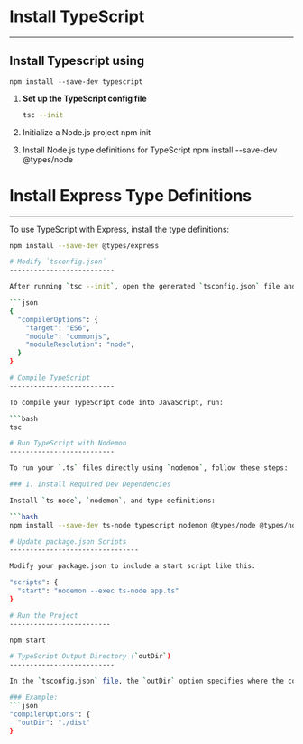 # Install TypeScript
--------------------------

## Install Typescript using 
    npm install --save-dev typescript

1. **Set up the TypeScript config file**  
   ```bash
   tsc --init

2. Initialize a Node.js project
    npm init

3. Install Node.js type definitions for TypeScript
    npm install --save-dev @types/node

# Install Express Type Definitions
--------------------------

To use TypeScript with Express, install the type definitions:

```bash
npm install --save-dev @types/express

# Modify `tsconfig.json`
--------------------------

After running `tsc --init`, open the generated `tsconfig.json` file and make the following recommended changes for a Node.js + Express project:

```json
{
  "compilerOptions": {
    "target": "ES6",                          
    "module": "commonjs",   
    "moduleResolution": "node",                     
  }
}

# Compile TypeScript
--------------------------

To compile your TypeScript code into JavaScript, run:

```bash
tsc

# Run TypeScript with Nodemon
--------------------------

To run your `.ts` files directly using `nodemon`, follow these steps:

### 1. Install Required Dev Dependencies

Install `ts-node`, `nodemon`, and type definitions:

```bash
npm install --save-dev ts-node typescript nodemon @types/node @types/nodemon

# Update package.json Scripts
--------------------------------

Modify your package.json to include a start script like this:

"scripts": {
  "start": "nodemon --exec ts-node app.ts"
}

# Run the Project
-------------------------

npm start

# TypeScript Output Directory (`outDir`)
--------------------------

In the `tsconfig.json` file, the `outDir` option specifies where the compiled JavaScript files should be placed.

### Example:
```json
"compilerOptions": {
  "outDir": "./dist"
}
